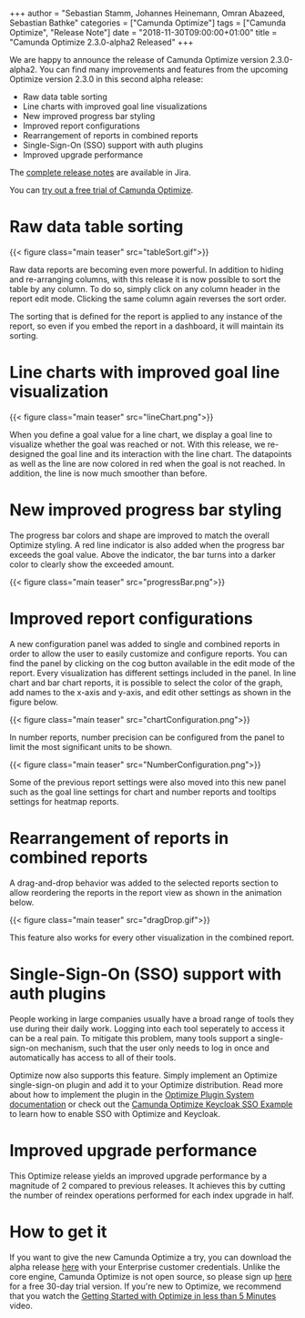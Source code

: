 +++
author = "Sebastian Stamm, Johannes Heinemann, Omran Abazeed, Sebastian Bathke"
categories = ["Camunda Optimize"]
tags = ["Camunda Optimize", "Release Note"]
date = "2018-11-30T09:00:00+01:00"
title = "Camunda Optimize 2.3.0-alpha2 Released"
+++

We are happy to announce the release of Camunda Optimize version 2.3.0-alpha2.
You can find many improvements and features from the upcoming Optimize version 2.3.0 in this second alpha release:

- Raw data table sorting
- Line charts with improved goal line visualizations
- New improved progress bar styling
- Improved report configurations
- Rearrangement of reports in combined reports
- Single-Sign-On (SSO) support with auth plugins
- Improved upgrade performance

The [complete release notes](https://app.camunda.com/jira/secure/ReleaseNote.jspa?projectId=10730&version=15357) are available in Jira.

You can [try out a free trial of Camunda Optimize](#how-to-get-it).

# Raw data table sorting

{{< figure class="main teaser" src="tableSort.gif">}}

Raw data reports are becoming even more powerful. In addition to hiding and re-arranging columns, with this release it is now possible to sort the table by any column. To do so, simply click on any column header in the report edit mode. Clicking the same column again reverses the sort order.

The sorting that is defined for the report is applied to any instance of the report, so even if you embed the report in a dashboard, it will maintain its sorting.

# Line charts with improved goal line visualization

{{< figure class="main teaser" src="lineChart.png">}}

When you define a goal value for a line chart, we display a goal line to visualize whether the goal was reached or not. With this release, we re-designed the goal line and its interaction with the line chart. The datapoints as well as the line are now colored in red when the goal is not reached. In addition, the line is now much smoother than before.

# New improved progress bar styling

The progress bar colors and shape are improved to match the overall Optimize styling. A red line indicator is also added when the progress bar exceeds the goal value. Above the indicator, the bar turns into a darker color to clearly show the exceeded amount.

{{< figure class="main teaser" src="progressBar.png">}}

# Improved report configurations

A new configuration panel was added to single and combined reports in order to allow the user to easily customize and configure reports. You can find the panel by clicking on the cog button available in the edit mode of the report. Every visualization has different settings included in the panel. In line chart and bar chart reports, it is possible to select the color of the graph, add names to the x-axis and y-axis, and edit other settings as shown in the figure below.

{{< figure class="main teaser" src="chartConfiguration.png">}}

In number reports, number precision can be configured from the panel to limit the most significant units to be shown.

{{< figure class="main teaser" src="NumberConfiguration.png">}}

Some of the previous report settings were also moved into this new panel such as the goal line settings for chart and number reports and tooltips settings for heatmap reports.

# Rearrangement of reports in combined reports

A drag-and-drop behavior was added to the selected reports section to allow reordering the reports in the report view as shown in the animation below.

{{< figure class="main teaser" src="dragDrop.gif">}}

This feature also works for every other visualization in the combined report.

# Single-Sign-On (SSO) support with auth plugins

People working in large companies usually have a broad range of tools they use during their daily work. Logging into each tool seperately to access it can be a real pain. To mitigate this problem, many tools support a single-sign-on mechanism, such that the user only needs to log in once and automatically has access to all of their tools.

Optimize now also supports this feature. Simply implement an Optimize single-sign-on plugin and add it to your Optimize distribution. Read more about how to implement the plugin in the [Optimize Plugin System documentation](https://docs.camunda.org/optimize/latest/technical-guide/plugins/single-sign-on/) or check out the [Camunda Optimize Keycloak SSO Example](https://github.com/camunda/camunda-optimize-examples/tree/master/sso-plugin/optimize-sso-keycloak) to learn how to enable SSO with Optimize and Keycloak.

# Improved upgrade performance

This Optimize release yields an improved upgrade performance by a magnitude of 2 compared to previous releases. It achieves this by cutting the number of reindex operations performed for each index upgrade in half.

# How to get it

If you want to give the new Camunda Optimize a try, you can download the alpha release [here](https://docs.camunda.org/enterprise/download/#camunda-optimize) with your Enterprise customer credentials. Unlike the core engine, Camunda Optimize is not open source, so please sign up [here](https://camunda.com/download/enterprise/) for a free 30-day trial version. If you're new to Optimize, we recommend that you watch the [Getting Started with Optimize in less than 5 Minutes](https://camunda.com/learn/videos/getting-started-optimize/) video.
